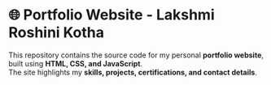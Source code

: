 # 🌐 Portfolio Website - Lakshmi Roshini Kotha

This repository contains the source code for my personal **portfolio website**, built using **HTML, CSS, and JavaScript**.  
The site highlights my **skills, projects, certifications, and contact details**.


